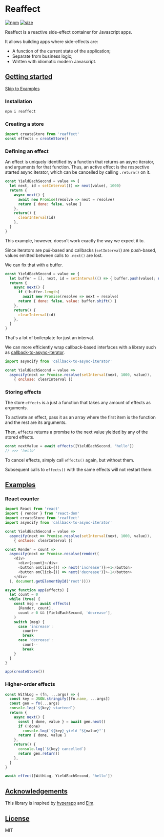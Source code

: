 # Reaffect
[![npm](https://img.shields.io/npm/v/reaffect.svg)](https://www.npmjs.org/package/reaffect)
[![size](https://img.badgesize.io/rliang/reaffect/master/index.js.png?compression=gzip)](https://github.com/ngryman/badge-size)

Reaffect is a reactive side-effect container for Javascript apps.

It allows building apps where side-effects are:

* A function of the current state of the application;
* Separate from business logic;
* Written with idiomatic modern Javascript.

## [Getting started](#getting-started)

[Skip to Examples](#examples)

### Installation

```sh
npm i reaffect
```

### Creating a store

```js
import createStore from 'reaffect'
const effects = createStore()
```

### Defining an effect

An effect is uniquely identified by
a function that returns an async iterator,
and arguments for that function.
Thus, an active effect is the respective started async iterator,
which can be cancelled by calling `.return()` on it.

```js
const YieldEachSecond = value => {
  let next, id = setInterval(() => next(value), 1000)
  return {
    async next() {
      await new Promise(resolve => next = resolve)
      return { done: false, value }
    },
    return() {
      clearInterval(id)
    },
  }
}
```

This example, however, doesn't work exactly the way we expect it to.

Since iterators are *pull*-based
and callbacks (`setInterval`) are *push*-based,
values emitted between calls to `.next()` are lost.

We can fix that with a buffer.

```js
const YieldEachSecond = value => {
  let buffer = [], next, id = setInterval(() => { buffer.push(value); next() }, 1000)
  return {
    async next() {
      if (!buffer.length)
        await new Promise(resolve => next = resolve)
      return { done: false, value: buffer.shift() }
    },
    return() {
      clearInterval(id)
    },
  }
}
```

That's a lot of boilerplate for just an interval.

We can more efficiently wrap callback-based interfaces
with a library such as
[callback-to-async-iterator](https://github.com/withspectrum/callback-to-async-iterator).

```js
import asyncify from 'callback-to-async-iterator'

const YieldEachSecond = value =>
  asyncify(next => Promise.resolve(setInterval(next, 1000, value)),
    { onClose: clearInterval })
```

### Storing effects

The store `effects` is a just a function
that takes any amount of effects as arguments.

To activate an effect,
pass it as an array
where the first item is the function
and the rest are its arguments.

Then, `effects` returns a promise
to the next value yielded by any of the stored effects.

```js
const nextValue = await effects([YieldEachSecond, 'hello'])
// >>> 'hello'
```

To cancel effects,
simply call `effects()` again, but without them.

Subsequent calls to `effects()` with the same effects will not restart them.

## [Examples](#examples)

### React counter

```js
import React from 'react'
import { render } from 'react-dom'
import createStore from 'reaffect'
import asyncify from 'callback-to-async-iterator'

const YieldEachSecond = value =>
  asyncify(next => Promise.resolve(setInterval(next, 1000, value)),
    { onClose: clearInterval })

const Render = count =>
  asyncify(next => Promise.resolve(render((
    <div>
      <div>{count}</div>
      <button onClick={() => next('increase')}>+1</button>
      <button onClick={() => next('decrease')}>-1</button>
    </div>
  ), document.getElementById('root'))))

async function app(effects) {
  let count = 0
  while (true) {
    const msg = await effects(
      [Render, count], 
      count > 0 && [YieldEachSecond, 'decrease'],
    )
    switch (msg) {
      case 'increase':
        count++
        break
      case 'decrease':
        count--
        break
    }
  }
}

app(createStore())
```

### Higher-order effects

```js
const WithLog = (fn, ...args) => {
  const key = JSON.stringify([fn.name, ...args])
  const gen = fn(...args)
  console.log(`${key} starteed`)
  return {
    async next() {
      const { done, value } = await gen.next()
      if (!done)
        console.log(`${key} yield "${value}"`)
      return { done, value }
    },
    return() {
      console.log(`${key} cancelled`)
      return gen.return()
    },
  }
}

await effect([WithLog, YieldEachSecond, 'hello'])
```

## [Acknowledgements](#acknowledgements)

This library is inspired by
[hyperapp](https://github.com/jorgebucaran/hyperapp/tree/V2)
and [Elm](https://elm-lang.org).

## [License](#license)

MIT
